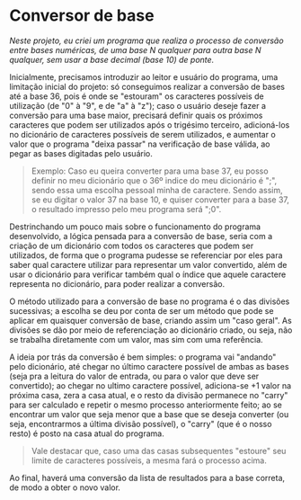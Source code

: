 # Conversor de base

*Neste projeto, eu criei um programa que realiza o processo de conversão entre bases numéricas, de uma base N qualquer para outra base N qualquer, sem usar a base decimal (base 10) de ponte.*

Inicialmente, precisamos introduzir ao leitor e usuário do programa, uma limitação inicial do projeto: só conseguimos realizar a conversão de bases até a base 36, pois é onde se "estouram" os caracteres possíveis de utilização (de "0" à "9", e de "a" à "z"); caso o usuário deseje fazer a conversão para uma base maior, precisará definir quais os próximos caracteres que podem ser utilizados após o trigésimo terceiro, adicioná-los no dicionário de caracteres possíveis de serem utilizados, e aumentar o valor que o programa "deixa passar" na verificação de base válida, ao pegar as bases digitadas pelo usuário.
> Exemplo:
Caso eu queira converter para uma base 37, eu posso definir no meu dicionário que o 36º indice do meu dicionário é ";", sendo essa uma escolha pessoal minha de caractere. Sendo assim, se eu digitar o valor 37 na base 10, e quiser converter para a base 37, o resultado impresso pelo meu programa será ";0".

Destrinchando um pouco mais sobre o funcionamento do programa desenvolvido, a lógica pensada para a conversão de base, seria com a criação de um dicionário com todos os caracteres que podem ser utilizados, de forma que o programa pudesse se referenciar por eles para saber qual caractere utilizar para representar um valor convertido, além de usar o dicionário para verificar também qual o índice que aquele caractere representa no dicionário, para poder realizar a conversão.

O método utilizado para a conversão de base no programa é o das divisões sucessivas; a escolha se deu por conta de ser um método que pode se aplicar em quaisquer conversão de base, criando assim um "caso geral". As divisões se dão por meio de referenciação ao dicionário criado, ou seja, não se trabalha diretamente com um valor, mas sim com uma referência.

A ideia por trás da conversão é bem simples: o programa vai "andando" pelo dicionário, até chegar no último caractere possível de ambas as bases (seja pra a leitura do valor de entrada, ou para o valor que deve ser convertido); ao chegar no ultimo caractere possível, adiciona-se +1 valor na próxima casa, zera a casa atual, e o resto da divisão permanece no "carry" para ser calculado e repetir o mesmo processo anteriormente feito; ao se encontrar um valor que seja menor que a base que se deseja converter (ou seja, encontrarmos a última divisão possível), o "carry" (que é o nosso resto) é posto na casa atual do programa.
> Vale destacar que, caso uma das casas subsequentes "estoure" seu limite de caracteres possíveis, a mesma fará o processo acima.

Ao final, haverá uma conversão da lista de resultados para a base correta, de modo a obter o novo valor.
